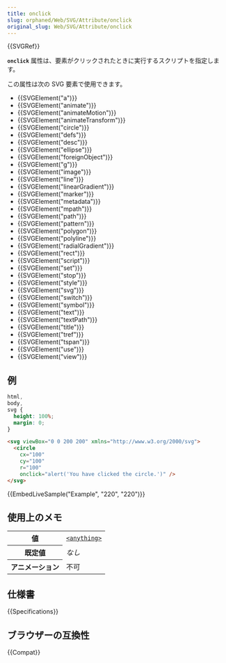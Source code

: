 ```yaml
---
title: onclick
slug: orphaned/Web/SVG/Attribute/onclick
original_slug: Web/SVG/Attribute/onclick
---
```


{{SVGRef}}

**`onclick`** 属性は、要素がクリックされたときに実行するスクリプトを指定します。

この属性は次の SVG 要素で使用できます。

- {{SVGElement("a")}}
- {{SVGElement("animate")}}
- {{SVGElement("animateMotion")}}
- {{SVGElement("animateTransform")}}
- {{SVGElement("circle")}}
- {{SVGElement("defs")}}
- {{SVGElement("desc")}}
- {{SVGElement("ellipse")}}
- {{SVGElement("foreignObject")}}
- {{SVGElement("g")}}
- {{SVGElement("image")}}
- {{SVGElement("line")}}
- {{SVGElement("linearGradient")}}
- {{SVGElement("marker")}}
- {{SVGElement("metadata")}}
- {{SVGElement("mpath")}}
- {{SVGElement("path")}}
- {{SVGElement("pattern")}}
- {{SVGElement("polygon")}}
- {{SVGElement("polyline")}}
- {{SVGElement("radialGradient")}}
- {{SVGElement("rect")}}
- {{SVGElement("script")}}
- {{SVGElement("set")}}
- {{SVGElement("stop")}}
- {{SVGElement("style")}}
- {{SVGElement("svg")}}
- {{SVGElement("switch")}}
- {{SVGElement("symbol")}}
- {{SVGElement("text")}}
- {{SVGElement("textPath")}}
- {{SVGElement("title")}}
- {{SVGElement("tref")}}
- {{SVGElement("tspan")}}
- {{SVGElement("use")}}
- {{SVGElement("view")}}

## 例

```css hidden
html,
body,
svg {
  height: 100%;
  margin: 0;
}
```

```html
<svg viewBox="0 0 200 200" xmlns="http://www.w3.org/2000/svg">
  <circle
    cx="100"
    cy="100"
    r="100"
    onclick="alert('You have clicked the circle.')" />
</svg>
```

{{EmbedLiveSample("Example", "220", "220")}}

## 使用上のメモ

<table class="properties">
  <tbody>
    <tr>
      <th scope="row">値</th>
      <td>
        <code
          ><a href="/ja/docs/Web/SVG/Content_type#Anything"
            >&#x3C;anything></a
          ></code
        >
      </td>
    </tr>
    <tr>
      <th scope="row">既定値</th>
      <td><em>なし</em></td>
    </tr>
    <tr>
      <th scope="row">アニメーション</th>
      <td>不可</td>
    </tr>
  </tbody>
</table>

## 仕様書

{{Specifications}}

## ブラウザーの互換性

{{Compat}}
